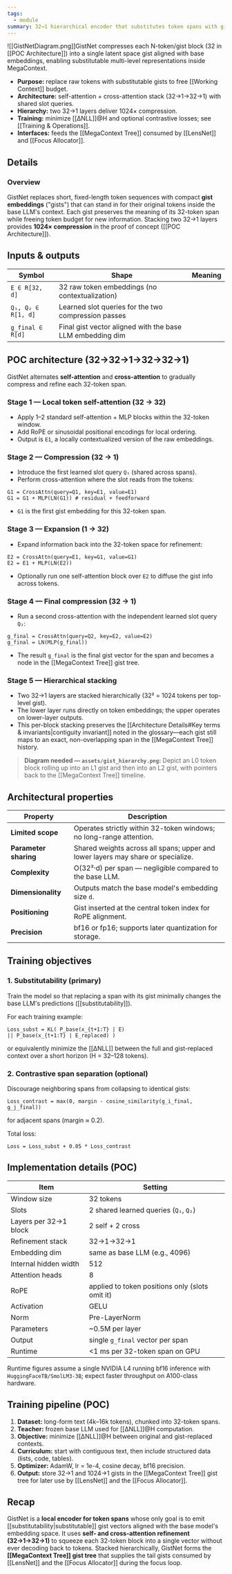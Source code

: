 ```yaml
---
tags:
  - module
summary: 32→1 hierarchical encoder that substitutes token spans with gists compatible with the base LLM.
---
```

![[GistNetDiagram.png]]GistNet compresses each N-token/gist block (32 in [[POC Architecture]]) into a single latent space gist aligned with base embeddings, enabling substitutable multi-level representations inside MegaContext.

- **Purpose:** replace raw tokens with substitutable gists to free [[Working Context]] budget.
- **Architecture:** self-attention + cross-attention stack (32→1→32→1) with shared slot queries.
- **Hierarchy:** two 32→1 layers deliver 1024× compression.
- **Training:** minimize [[ΔNLL]]@H and optional contrastive losses; see [[Training & Operations]].
- **Interfaces:** feeds the [[MegaContext Tree]] consumed by [[LensNet]] and [[Focus Allocator]].

## Details

### Overview

GistNet replaces short, fixed-length token sequences with compact **gist embeddings** ("gists") that can stand in for their original tokens inside the base LLM's context. Each gist preserves the meaning of its 32-token span while freeing token budget for new information. Stacking two 32→1 layers provides **1024× compression** in the proof of concept ([[POC Architecture]]).

## Inputs & outputs

| Symbol | Shape | Meaning |
|---------|--------|---------|
| `E ∈ R[32, d]` | 32 raw token embeddings (no contextualization) |
| `Q₁, Q₂ ∈ R[1, d]` | Learned slot queries for the two compression passes |
| `g_final ∈ R[d]` | Final gist vector aligned with the base LLM embedding dim |

## POC architecture (32→32→1→32→32→1)

GistNet alternates **self-attention** and **cross-attention** to gradually compress and refine each 32-token span.

### Stage 1 — Local token self-attention (32 → 32)
- Apply 1–2 standard self-attention + MLP blocks within the 32-token window.
- Add RoPE or sinusoidal positional encodings for local ordering.
- Output is `E1`, a locally contextualized version of the raw embeddings.

### Stage 2 — Compression (32 → 1)
- Introduce the first learned slot query `Q₁` (shared across spans).
- Perform cross-attention where the slot reads from the tokens:

```
G1 = CrossAttn(query=Q1, key=E1, value=E1)
G1 = G1 + MLP(LN(G1)) # residual + feedforward
```

- `G1` is the first gist embedding for this 32-token span.

### Stage 3 — Expansion (1 → 32)
- Expand information back into the 32-token space for refinement:

```
E2 = CrossAttn(query=E1, key=G1, value=G1)
E2 = E1 + MLP(LN(E2))
```

- Optionally run one self-attention block over `E2` to diffuse the gist info across tokens.

### Stage 4 — Final compression (32 → 1)
- Run a second cross-attention with the independent learned slot query `Q₂`:

```
g_final = CrossAttn(query=Q2, key=E2, value=E2)
g_final = LN(MLP(g_final))
```

- The result `g_final` is the final gist vector for the span and becomes a node in the [[MegaContext Tree]] gist tree.

### Stage 5 — Hierarchical stacking
- Two 32→1 layers are stacked hierarchically (32² = 1024 tokens per top-level gist).
- The lower layer runs directly on token embeddings; the upper operates on lower-layer outputs.
- This per-block stacking preserves the [[Architecture Details#Key terms & invariants|contiguity invariant]] noted in the glossary—each gist still maps to an exact, non-overlapping span in the [[MegaContext Tree]] history.

> **Diagram needed — `assets/gist_hierarchy.png`:** Depict an L0 token block rolling up into an L1 gist and then into an L2 gist, with pointers back to the [[MegaContext Tree]] timeline.

## Architectural properties

| Property | Description |
|-----------|--------------|
| **Limited scope** | Operates strictly within 32-token windows; no long-range attention. |
| **Parameter sharing** | Shared weights across all spans; upper and lower layers may share or specialize. |
| **Complexity** | O(32²·d) per span — negligible compared to the base LLM. |
| **Dimensionality** | Outputs match the base model's embedding size `d`. |
| **Positioning** | Gist inserted at the central token index for RoPE alignment. |
| **Precision** | bf16 or fp16; supports later quantization for storage. |

## Training objectives

### 1. Substitutability (primary)
Train the model so that replacing a span with its gist minimally changes the base LLM's predictions ([[substitutability]]).

For each training example:

```
Loss_subst = KL( P_base(x_{t+1:T} | E)
|| P_base(x_{t+1:T} | E_replaced) )
```

or equivalently minimize the [[ΔNLL]] between the full and gist-replaced context over a short horizon (H = 32–128 tokens).

### 2. Contrastive span separation (optional)
Discourage neighboring spans from collapsing to identical gists:

```
Loss_contrast = max(0, margin - cosine_similarity(g_i_final, g_j_final))
```

for adjacent spans (margin ≈ 0.2).

Total loss:

```
Loss = Loss_subst + 0.05 * Loss_contrast
```

## Implementation details (POC)

| Item | Setting |
|------|----------|
| Window size | 32 tokens |
| Slots | 2 shared learned queries (`Q₁`, `Q₂`) |
| Layers per 32→1 block | 2 self + 2 cross |
| Refinement stack | 32→1→32→1 |
| Embedding dim | same as base LLM (e.g., 4096) |
| Internal hidden width | 512 |
| Attention heads | 8 |
| RoPE | applied to token positions only (slots omit it) |
| Activation | GELU |
| Norm | Pre-LayerNorm |
| Parameters | ~0.5M per layer |
| Output | single `g_final` vector per span |
| Runtime | <1 ms per 32-token span on GPU |

Runtime figures assume a single NVIDIA L4 running bf16 inference with `HuggingFaceTB/SmolLM3-3B`; expect faster throughput on A100-class hardware.

## Training pipeline (POC)

1. **Dataset:** long-form text (4k–16k tokens), chunked into 32-token spans.
2. **Teacher:** frozen base LLM used for [[ΔNLL]]@H computation.
3. **Objective:** minimize [[ΔNLL]]@H between original and gist-replaced contexts.
4. **Curriculum:** start with contiguous text, then include structured data (lists, code, tables).
5. **Optimizer:** AdamW, lr = 1e-4, cosine decay, bf16 precision.
6. **Output:** store 32→1 and 1024→1 gists in the [[MegaContext Tree]] gist tree for later use by [[LensNet]] and the [[Focus Allocator]].

## Recap

GistNet is a **local encoder for token spans** whose only goal is to emit [[substitutability|substitutable]] gist vectors aligned with the base model's embedding space. It uses **self- and cross-attention refinement (32→1→32→1)** to squeeze each 32-token block into a single vector without ever decoding back to tokens. Stacked hierarchically, GistNet forms the **[[MegaContext Tree]] gist tree** that supplies the tail gists consumed by [[LensNet]] and the [[Focus Allocator]] during the focus loop.
